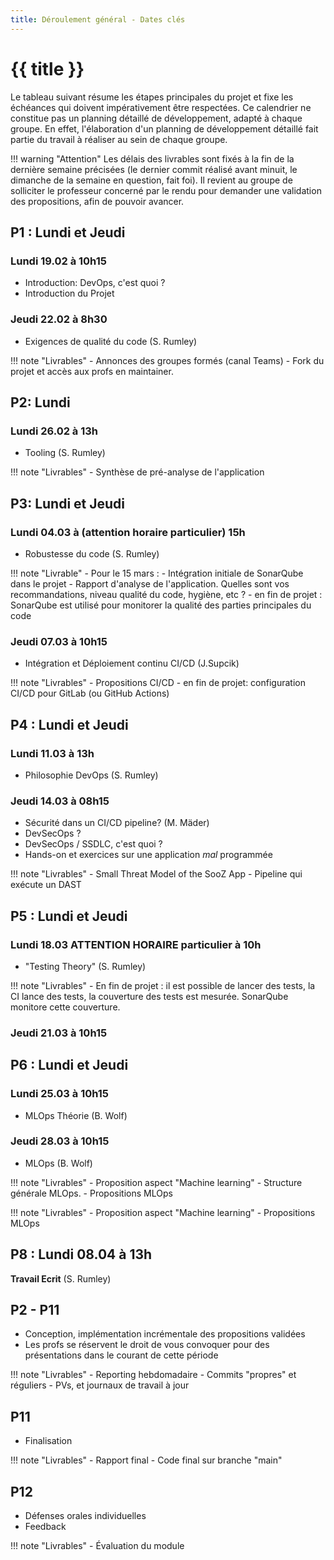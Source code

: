 ```yaml
---
title: Déroulement général - Dates clés
---
```


# {{ title }}

Le tableau suivant résume les étapes principales du projet et fixe les
échéances qui doivent impérativement être respectées. Ce calendrier ne
constitue pas un planning détaillé de développement, adapté à chaque
groupe. En effet, l'élaboration d'un planning de développement détaillé
fait partie du travail à réaliser au sein de chaque groupe.

!!! warning "Attention"
    Les délais des livrables sont fixés à la fin de la dernière semaine
    précisées (le dernier commit réalisé avant minuit, le dimanche de la
    semaine en question, fait foi). Il revient au groupe de solliciter
    le professeur concerné par le rendu pour demander une validation des
    propositions, afin de pouvoir avancer.

## P1 : Lundi et Jeudi

### Lundi 19.02 à 10h15

- Introduction: DevOps, c'est quoi ?
- Introduction du Projet

### Jeudi 22.02 à 8h30

- Exigences de qualité du code (S. Rumley)

!!! note "Livrables"
    - Annonces des groupes formés (canal Teams)
    - Fork du projet et accès aux profs en maintainer.

## P2: Lundi

### Lundi 26.02 à 13h

- Tooling (S. Rumley)

!!! note "Livrables"
    - Synthèse de pré-analyse de l'application

## P3: Lundi et Jeudi

### Lundi 04.03 à (attention horaire particulier) 15h

- Robustesse du code (S. Rumley)

!!! note "Livrable"
    - Pour le 15 mars : 
        - Intégration initiale de SonarQube dans le projet
        - Rapport d'analyse de l'application. Quelles sont vos recommandations, niveau qualité du code, hygiène, etc ?
    - en fin de projet : SonarQube est utilisé pour monitorer la qualité des parties principales du code

### Jeudi 07.03 à 10h15

- Intégration et Déploiement continu CI/CD (J.Supcik)

!!! note "Livrables"
    - Propositions CI/CD
    - en fin de projet: configuration CI/CD pour GitLab (ou GitHub Actions)

## P4 : Lundi et Jeudi

### Lundi 11.03 à 13h

- Philosophie DevOps (S. Rumley)

### Jeudi 14.03 à 08h15

- Sécurité dans un CI/CD pipeline? (M. Mäder)
- DevSecOps ?
- DevSecOps / SSDLC, c'est quoi ?
- Hands-on et exercices sur une application *mal* programmée

!!! note "Livrables"
    - Small Threat Model of the SooZ App
    - Pipeline qui exécute un DAST

## P5 : Lundi et Jeudi

### Lundi 18.03 ATTENTION HORAIRE particulier à 10h

- "Testing Theory" (S. Rumley)

!!! note "Livrables"
    - En fin de projet : il est possible de lancer des tests, la CI lance
      des tests, la couverture des tests est mesurée. SonarQube monitore
      cette couverture.

### Jeudi 21.03 à 10h15

## P6 : Lundi et Jeudi

### Lundi 25.03 à 10h15

- MLOps Théorie (B. Wolf)

### Jeudi 28.03 à 10h15

- MLOps (B. Wolf)

!!! note "Livrables"
    - Proposition aspect "Machine learning"
    - Structure générale MLOps.
    - Propositions MLOps

!!! note "Livrables"
    - Proposition aspect "Machine learning"
    - Propositions MLOps

## P8 : Lundi 08.04 à 13h

**Travail Ecrit** (S. Rumley)

## P2 - P11

- Conception, implémentation incrémentale des propositions validées
- Les profs se réservent le droit de vous convoquer pour des
  présentations dans le courant de cette période

!!! note "Livrables"
    - Reporting hebdomadaire
    - Commits "propres" et réguliers
    - PVs, et journaux de travail à jour

## P11

- Finalisation

!!! note "Livrables"
    - Rapport final
    - Code final sur branche "main"

## P12

- Défenses orales individuelles
- Feedback

!!! note "Livrables"
    - Évaluation du module
